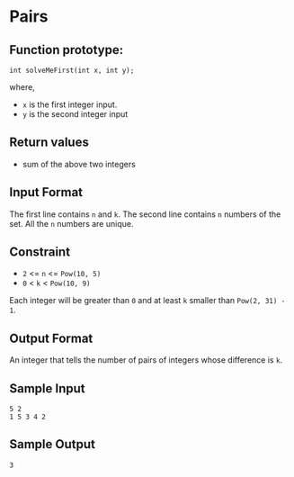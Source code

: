 # Pairs

## Function prototype:

```
int solveMeFirst(int x, int y);
```

where,

* `x` is the first integer input.
* `y` is the second integer input

## Return values

* sum of the above two integers

## Input Format

The first line contains `n` and `k`. 
The second line contains `n` numbers of the set. All the `n` numbers are unique.

## Constraint

* `2` <= `n` <= `Pow(10, 5)`
* `0` < `k` < `Pow(10, 9)`

Each integer will be greater than `0` and at least `k` smaller than `Pow(2, 31) - 1`.

## Output Format

An integer that tells the number of pairs of integers whose difference is `k`.

## Sample Input

```
5 2
1 5 3 4 2
```

## Sample Output

```
3
```
